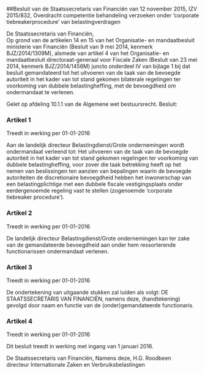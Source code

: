 <meta http-equiv='Content-Type' content='text/html; charset=utf-8' />

##Besluit van de Staatssecretaris van Financiën van 12 november 2015, IZV 2015/832, Overdracht competentie behandeling verzoeken onder ‘corporate tiebreakerprocedure’ van belastingverdragen

De Staatssecretaris van Financiën,  
Op grond van de artikelen 14 en 15 van het Organisatie- en mandaatbesluit ministerie van Financiën (Besluit van 9 mei 2014, kenmerk BJZ/2014/1309M), alsmede van artikel 4 van het Organisatie- en mandaatbesluit directoraat-generaal voor Fiscale Zaken (Besluit van 23 mei 2014, kenmerk BJZ/2014/1456M) juncto onderdeel IV van bijlage 1 bij dat besluit gemandateerd tot het uitvoeren van de taak van de bevoegde autoriteit in het kader van tot stand gekomen bilaterale regelingen ter voorkoming van dubbele belastingheffing, met de bevoegdheid om ondermandaat te verlenen.

Gelet op afdeling 10.1.1 van de Algemene wet bestuursrecht.
Besluit:    

### Artikel  1  
Treedt in werking per 01-01-2016 

Aan de landelijk directeur Belastingdienst/Grote ondernemingen wordt ondermandaat verleend tot: Het uitvoeren van de taak van de bevoegde autoriteit in het kader van tot stand gekomen regelingen ter voorkoming van dubbele belastingheffing, voor zover die taak betrekking heeft op het nemen van beslissingen ten aanzien van bepalingen waarin de bevoegde autoriteiten de discretionaire bevoegdheid hebben het inwonerschap van een belastingplichtige met een dubbele fiscale vestigingsplaats onder eerdergenoemde regeling vast te stellen (zogenoemde ‘corporate tiebreaker procedure’). 

### Artikel  2  
Treedt in werking per 01-01-2016 

De landelijk directeur Belastingdienst/Grote ondernemingen kan ter zake van de gemandateerde bevoegdheid aan onder hem ressorterende functionarissen ondermandaat verlenen. 

### Artikel  3  
Treedt in werking per 01-01-2016 

De ondertekening van uitgaande stukken zal luiden als volgt: DE STAATSSECRETARIS VAN FINANCIËN, namens deze, (handtekening) gevolgd door naam en functie van de (onder)gemandateerde functionaris. 

### Artikel  4  
Treedt in werking per 01-01-2016 

Dit besluit treedt in werking met ingang van 1 januari 2016. 

De 
Staatssecretaris van Financiën, Namens deze, 
H.G. Roodbeen  
directeur Internationale Zaken en Verbruiksbelastingen    
